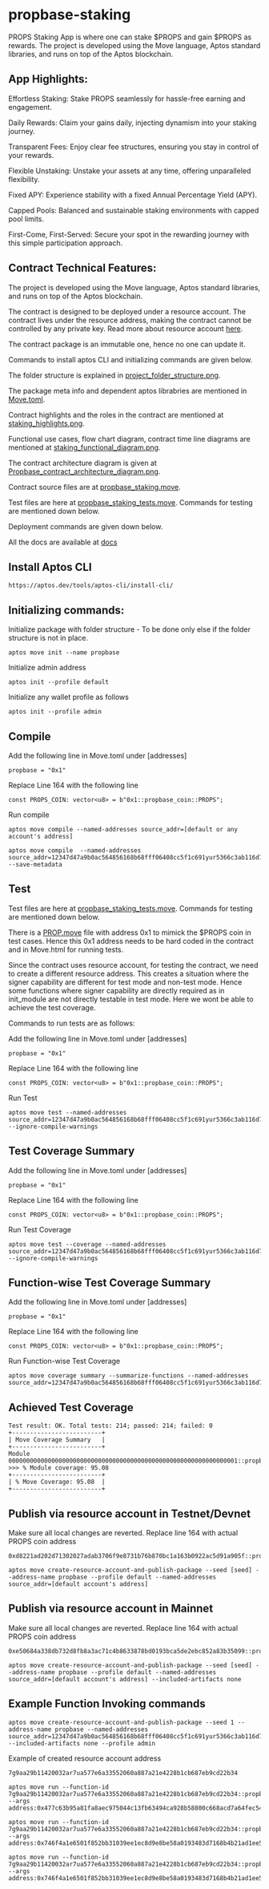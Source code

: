 # propbase-staking

PROPS Staking App is where one can stake $PROPS and gain $PROPS as rewards.
The project is developed using the Move language, Aptos standard libraries, and runs on top of the Aptos blockchain.

## App Highlights:

Effortless Staking: Stake PROPS seamlessly for hassle-free earning and engagement.

Daily Rewards: Claim your gains daily, injecting dynamism into your staking journey.

Transparent Fees: Enjoy clear fee structures, ensuring you stay in control of your rewards.

Flexible Unstaking: Unstake your assets at any time, offering unparalleled flexibility.

Fixed APY: Experience stability with a fixed Annual Percentage Yield (APY).

Capped Pools: Balanced and sustainable staking environments with capped pool limits.

First-Come, First-Served: Secure your spot in the rewarding journey with this simple participation approach.

## Contract Technical Features:

The project is developed using the Move language, Aptos standard libraries, and runs on top of the Aptos blockchain.

The contract is designed to be deployed under a resource account. The contract lives under the resource address, making the contract cannot be controlled by any private key. Read more about resource account [here](https://aptos.dev/move/move-on-aptos/resource-accounts).

The contract package is an immutable one, hence no one can update it.

Commands to install aptos CLI and initializing commands are given below.

The folder structure is explained in [project_folder_structure.png](https://github.com/Propbase-Application/propbase_staking_blockchain/tree/main/docs/project_folder_structure.png).

The package meta info and dependent aptos librabries are mentioned in [Move.toml](https://github.com/Propbase-Application/propbase_staking_blockchain/blob/main/Move.toml).

Contract highlights and the roles in the contract are mentioned at [staking_highlights.png](https://github.com/Propbase-Application/propbase_staking_blockchain/tree/main/docs/staking_highlights.png).

Functional use cases, flow chart diagram, contract time line diagrams are mentioned at [staking_functional_diagram.png](https://github.com/Propbase-Application/propbase_staking_blockchain/tree/main/docs/staking_functional_diagram.png).

The contract architecture diagram is given at [Propbase_contract_architecture_diagram.png](https://github.com/Propbase-Application/propbase_staking_blockchain/tree/main/docs/Propbase_contract_architecture_diagram.png).

Contract source files are at [propbase_staking.move](https://github.com/Propbase-Application/propbase_staking_blockchain/tree/main/sources/propbase_staking.move).

Test files are here at [propbase_staking_tests.move](https://github.com/Propbase-Application/propbase_staking_blockchain/tree/main/tests/propbase_staking_tests.move). Commands for testing are mentioned down below.

Deployment commands are given down below.

All the docs are available at [docs](https://github.com/Propbase-Application/propbase_staking_blockchain/tree/main/docs)

## Install Aptos CLI

```
https://aptos.dev/tools/aptos-cli/install-cli/
```

## Initializing commands:

Initialize package with folder structure - To be done only else if the folder structure is not in place.

```
aptos move init --name propbase

```

Initialize admin address

```
aptos init --profile default
```

Initialize any wallet profile as follows

```
aptos init --profile admin
```

## Compile

Add the following line in Move.toml under [addresses]

```
propbase = "0x1"
```

Replace Line 164 with the following line

```
const PROPS_COIN: vector<u8> = b"0x1::propbase_coin::PROPS";
```

Run compile

```
aptos move compile --named-addresses source_addr=[default or any account's address]
```

```
aptos move compile  --named-addresses source_addr=12347d47a9b0ac564856168b68fff06408cc5f1c691yur5366c3ab116d76rsdf --save-metadata
```

## Test

Test files are here at [propbase_staking_tests.move](https://github.com/Propbase-Application/propbase_staking_blockchain/tree/main/tests/propbase_staking_tests.move). Commands for testing are mentioned down below.

There is a [PROP.move](https://github.com/Propbase-Application/propbase_staking_blockchain/tree/main/sources/test/PROP.move) file with address 0x1 to mimick the $PROPS coin in test cases. Hence this 0x1 address needs to be hard coded in the contract and in Move.html for running tests.

Since the contract uses resource account, for testing the contract, we need to create a different resource address. This creates a situation where the signer capability are different for test mode and non-test mode. Hence some functions where signer capability are directly required as in init_module are not directly testable in test mode. Here we wont be able to achieve the test coverage.

Commands to run tests are as follows:

Add the following line in Move.toml under [addresses]

```
propbase = "0x1"
```

Replace Line 164 with the following line

```
const PROPS_COIN: vector<u8> = b"0x1::propbase_coin::PROPS";
```

Run Test

```
aptos move test --named-addresses source_addr=12347d47a9b0ac564856168b68fff06408cc5f1c691yur5366c3ab116d76rsdf --ignore-compile-warnings
```

## Test Coverage Summary

Add the following line in Move.toml under [addresses]

```
propbase = "0x1"
```

Replace Line 164 with the following line

```
const PROPS_COIN: vector<u8> = b"0x1::propbase_coin::PROPS";
```

Run Test Coverage

```
aptos move test --coverage --named-addresses source_addr=12347d47a9b0ac564856168b68fff06408cc5f1c691yur5366c3ab116d76rsdf --ignore-compile-warnings
```

## Function-wise Test Coverage Summary

Add the following line in Move.toml under [addresses]

```
propbase = "0x1"
```

Replace Line 164 with the following line

```
const PROPS_COIN: vector<u8> = b"0x1::propbase_coin::PROPS";
```

Run Function-wise Test Coverage

```
aptos move coverage summary --summarize-functions --named-addresses source_addr=12347d47a9b0ac564856168b68fff06408cc5f1c691yur5366c3ab116d76rsdf
```

## Achieved Test Coverage

```
Test result: OK. Total tests: 214; passed: 214; failed: 0
+-------------------------+
| Move Coverage Summary   |
+-------------------------+
Module 0000000000000000000000000000000000000000000000000000000000000001::propbase_staking
>>> % Module coverage: 95.08
+-------------------------+
| % Move Coverage: 95.08  |
+-------------------------+
```

## Publish via resource account in Testnet/Devnet

Make sure all local changes are reverted.
Replace line 164 with actual PROPS coin address

```
0xd8221ad202d71302027adab3706f9e8731b76b870bc1a163b0922ac5d91a905f::propbase_coin::TEST_PROPS
```

```
aptos move create-resource-account-and-publish-package --seed [seed] --address-name propbase --profile default --named-addresses source_addr=[default account's address]
```

## Publish via resource account in Mainnet

Make sure all local changes are reverted.
Replace line 164 with actual PROPS coin address

```
0xe50684a338db732d8fb8a3ac71c4b8633878bd0193bca5de2ebc852a83b35099::propbase_coin::PROPS
```

```
aptos move create-resource-account-and-publish-package --seed [seed] --address-name propbase --profile default --named-addresses source_addr=[default account's address] --included-artifacts none
```

## Example Function Invoking commands

```
aptos move create-resource-account-and-publish-package --seed 1 --address-name propbase --named-addresses source_addr=12347d47a9b0ac564856168b68fff06408cc5f1c691yur5366c3ab116d76rsdf --included-artifacts none --profile admin

```

Example of created resource account address

```
7g9aa29b11420032ar7ua577e6a33552060a887a21e4228b1cb687eb9cd22b34
```

```
aptos move run --function-id 7g9aa29b11420032ar7ua577e6a33552060a887a21e4228b1cb687eb9cd22b34::propbase_staking::set_admin --args address:0x477c63b95a81fa8aec975044c13fb63494ca928b58800c668acd7a64fec544ba
```

```
aptos move run --function-id 7g9aa29b11420032ar7ua577e6a33552060a887a21e4228b1cb687eb9cd22b34::propbase_staking::set_treasury --args address:0x746f4a1e6501f852bb31039ee1ec8d9e8be58a0193483d7168b4b21ad1ee5897
```

```
aptos move run --function-id 7g9aa29b11420032ar7ua577e6a33552060a887a21e4228b1cb687eb9cd22b34::propbase_staking::set_reward_treasurer --args address:0x746f4a1e6501f852bb31039ee1ec8d9e8be58a0193483d7168b4b21ad1ee5897
```
